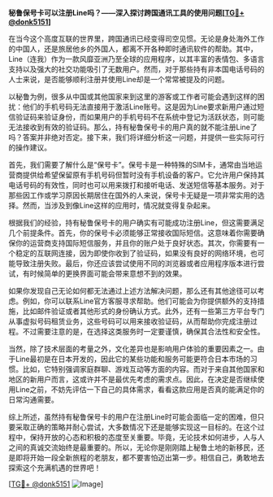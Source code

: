 **秘鲁保号卡可以注册Line吗？——深入探讨跨国通讯工具的使用问题[[TG💪+ @donk5151](https://t.me/s/donk5151)]**

在当今这个高度互联的世界里，跨国通讯已经变得司空见惯。无论是身处海外工作的中国人，还是旅居他乡的外国人，都离不开各种即时通讯软件的帮助。其中，Line（连我）作为一款风靡亚洲乃至全球的应用程序，以其丰富的表情包、多语言支持以及强大的社交功能吸引了无数用户。然而，对于那些持有非本国电话号码的人士来说，是否能够顺利注册并使用Line却是一个常常被提及的问题。

以秘鲁为例，很多从中国或其他国家来到这里的游客或工作者可能会遇到这样的困扰：他们的手机号码无法直接用于激活Line账号。这是因为Line要求新用户通过短信验证码来验证身份，而如果用户的手机号码不在系统中登记为活跃状态，则可能无法接收到有效的验证码。那么，持有秘鲁保号卡的用户真的就不能注册Line了吗？答案并非绝对否定。接下来，我们将详细分析这一问题，并提供一些实际可行的操作建议。

首先，我们需要了解什么是“保号卡”。保号卡是一种特殊的SIM卡，通常由当地运营商提供给希望保留原有手机号码但暂时没有手机设备的客户。它允许用户保持其电话号码的有效性，同时也可以用来拨打和接听电话、发送短信等基本服务。对于那些因工作或学习原因长期居住在国外的人来说，保号卡无疑是一项非常实用的选择。然而，当涉及到像Line这样的应用时，情况就变得复杂起来。

根据我们的经验，持有秘鲁保号卡的用户确实有可能成功注册Line，但这需要满足几个前提条件。首先，你的保号卡必须能够正常接收国际短信。这意味着你需要确保你的运营商支持国际短信服务，并且你的账户处于良好状态。其次，你需要有一个稳定的互联网连接，因为即使你收到了验证码，如果没有良好的网络环境，也可能导致注册失败。最后，你还应该尝试使用不同的浏览器或者应用程序版本进行尝试，有时候简单的更换界面可能会带来意想不到的效果。

如果你发现自己无论如何都无法通过上述方法解决问题，那么还有其他途径可以考虑。例如，你可以联系Line官方客服寻求帮助。他们可能会为你提供额外的支持措施，比如邮件验证或者其他形式的身份确认方式。此外，还有一些第三方平台专门从事虚拟号码租赁业务，这些号码可以用来接收验证码，从而帮助你完成注册过程。不过需要注意的是，在选择这类服务时一定要谨慎，确保其合法性和安全性。

当然，除了技术层面的考量之外，文化差异也是影响用户体验的重要因素之一。由于Line最初是在日本开发的，因此它的某些功能和服务可能更符合日本市场的习惯。比如，它特别强调家庭群聊、游戏互动等方面的内容。而对于来自其他国家和地区的新用户而言，这或许并不是最优先考虑的需求点。因此，在决定是否继续使用Line之前，不妨先评估一下自己的具体需求，看看这款应用是否真的能满足你的日常沟通需要。

综上所述，虽然持有秘鲁保号卡的用户在注册Line时可能会面临一定的困难，但只要采取正确的策略并耐心尝试，大多数情况下还是能够实现这一目标的。在这个过程中，保持开放的心态和积极的态度至关重要。毕竟，无论技术如何进步，人与人之间的真诚交流始终是最重要的。所以，无论你是刚刚踏上秘鲁土地的新移民，还是即将开始一段全新旅程的老朋友，都不要害怕迈出第一步。相信自己，勇敢地去探索这个充满机遇的世界吧！

[[TG💪+ @donk5151](https://t.me/s/donk5151) ![Image](https://i.postimg.cc/rwNCRYN7/Snipaste-2025-04-30-17-27-05.png)]